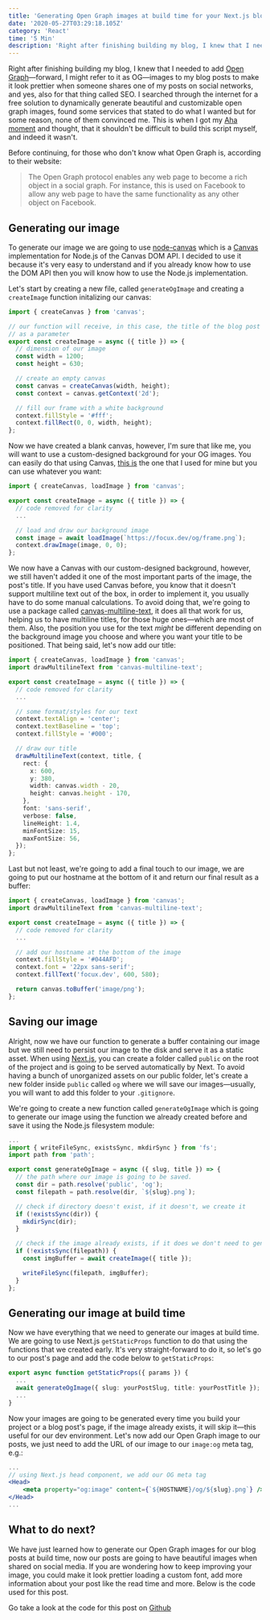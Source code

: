 ```yaml
---
title: 'Generating Open Graph images at build time for your Next.js blog'
date: '2020-05-27T03:29:18.105Z'
category: 'React'
time: '5 Min'
description: 'Right after finishing building my blog, I knew that I needed to add Open Graph images to my blog posts to make it look prettier when someone shares one of my posts on social networks, and yes, also for that thing called SEO.'
---
```


Right after finishing building my blog, I knew that I needed to add [Open Graph](https://ogp.me/)—forward, I might refer to it as OG—images to my blog posts to make it look prettier when someone shares one of my posts on social networks, and yes, also for that thing called SEO. I searched through the internet for a free solution to dynamically generate beautiful and customizable open graph images, found some services that stated to do what I wanted but for some reason, none of them convinced me. This is when I got my [Aha moment](https://en.wikipedia.org/wiki/Eureka_effect) and thought, that it shouldn't be difficult to build this script myself, and indeed it wasn't.

Before continuing, for those who don't know what Open Graph is, according to their website:

> The Open Graph protocol enables any web page to become a rich object in a social graph. For instance, this is used on Facebook to allow any web page to have the same functionality as any other object on Facebook.

## Generating our image

To generate our image we are going to use [node-canvas](https://www.npmjs.com/package/canvas) which is a [Canvas](https://developer.mozilla.org/en-US/docs/Web/API/Canvas_API) implementation for Node.js of the Canvas DOM API. I decided to use it because it's very easy to understand and if you already know how to use the DOM API then you will know how to use the Node.js implementation.

Let's start by creating a new file, called `generateOgImage` and creating a `createImage` function initalizing our canvas:

```typescript
import { createCanvas } from 'canvas';

// our function will receive, in this case, the title of the blog post
// as a parameter
export const createImage = async ({ title }) => {
  // dimension of our image
  const width = 1200;
  const height = 630;

  // create an empty canvas
  const canvas = createCanvas(width, height);
  const context = canvas.getContext('2d');

  // fill our frame with a white background
  context.fillStyle = '#fff';
  context.fillRect(0, 0, width, height);
};
```

Now we have created a blank canvas, however, I'm sure that like me, you will want to use a custom-designed background for your OG images. You can easily do that using Canvas, [this is](/frame.png) the one that I used for mine but you can use whatever you want:

```typescript
import { createCanvas, loadImage } from 'canvas';

export const createImage = async ({ title }) => {
  // code removed for clarity
  ...

  // load and draw our background image
  const image = await loadImage(`https://focux.dev/og/frame.png`);
  context.drawImage(image, 0, 0);
};
```

We now have a Canvas with our custom-designed background, however, we still haven't added it one of the most important parts of the image, the post's title. If you have used Canvas before, you know that it doesn't support multiline text out of the box, in order to implement it, you usually have to do some manual calculations. To avoid doing that, we're going to use a package called [canvas-multiline-text](https://www.npmjs.com/package/canvas-multiline-text), it does all that work for us, helping us to have multiline titles, for those huge ones—which are most of them. Also, the position you use for the text _might_ be different depending on the background image you choose and where you want your title to be positioned. That being said, let's now add our title:

```typescript
import { createCanvas, loadImage } from 'canvas';
import drawMultilineText from 'canvas-multiline-text';

export const createImage = async ({ title }) => {
  // code removed for clarity
  ...

  // some format/styles for our text
  context.textAlign = 'center';
  context.textBaseline = 'top';
  context.fillStyle = '#000';

  // draw our title
  drawMultilineText(context, title, {
    rect: {
      x: 600,
      y: 380,
      width: canvas.width - 20,
      height: canvas.height - 170,
    },
    font: 'sans-serif',
    verbose: false,
    lineHeight: 1.4,
    minFontSize: 15,
    maxFontSize: 56,
  });
};
```

Last but not least, we're going to add a final touch to our image, we are going to put our hostname at the bottom of it and return our final result as a buffer:

```typescript
import { createCanvas, loadImage } from 'canvas';
import drawMultilineText from 'canvas-multiline-text';

export const createImage = async ({ title }) => {
  // code removed for clarity
  ...

  // add our hostname at the bottom of the image
  context.fillStyle = '#044AFD';
  context.font = '22px sans-serif';
  context.fillText('focux.dev', 600, 580);

  return canvas.toBuffer('image/png');
};
```

## Saving our image

Alright, now we have our function to generate a buffer containing our image but we still need to persist our image to the disk and serve it as a static asset. When using [Next.js](https://nextjs.org/), you can create a folder called `public` on the root of the project and is going to be served automatically by Next. To avoid having a bunch of unorganized assets on our public folder, let's create a new folder inside `public` called `og` where we will save our images—usually, you will want to add this folder to your `.gitignore`.

We're going to create a new function called `generateOgImage` which is going to generate our image using the function we already created before and save it using the Node.js filesystem module:

```typescript
...
import { writeFileSync, existsSync, mkdirSync } from 'fs';
import path from 'path';

export const generateOgImage = async ({ slug, title }) => {
  // the path where our image is going to be saved.
  const dir = path.resolve('public', 'og');
  const filepath = path.resolve(dir, `${slug}.png`);

  // check if directory doesn't exist, if it doesn't, we create it
  if (!existsSync(dir)) {
    mkdirSync(dir);
  }

  // check if the image already exists, if it does we don't need to generate it again
  if (!existsSync(filepath)) {
    const imgBuffer = await createImage({ title });

    writeFileSync(filepath, imgBuffer);
  }
};
```

## Generating our image at build time

Now we have everything that we need to generate our images at build time. We are going to use Next.js `getStaticProps` function to do that using the functions that we created early. It's very straight-forward to do it, so let's go to our post's page and add the code below to `getStaticProps`:

```typescript
export async function getStaticProps({ params }) {
  ...
  await generateOgImage({ slug: yourPostSlug, title: yourPostTitle });
  ...
}
```

Now your images are going to be generated every time you build your project or a blog post's page, if the image already exists, it will skip it—this useful for our dev environment. Let's now add our Open Graph image to our posts, we just need to add the URL of our image to our `image:og` meta tag, e.g.:

```jsx
...
// using Next.js head component, we add our OG meta tag
<Head>
    <meta property="og:image" content={`${HOSTNAME}/og/${slug}.png`} />
</Head>
...
```

## What to do next?

We have just learned how to generate our Open Graph images for our blog posts at build time, now our posts are going to have beautiful images when shared on social media. If you are wondering how to keep improving your image, you could make it look prettier loading a custom font, add more information about your post like the read time and more. Below is the code used for this post.

Go take a look at the code for this post on [Github](https://github.com/focux/personal-site/blob/master/lib/generateOgImage.ts)